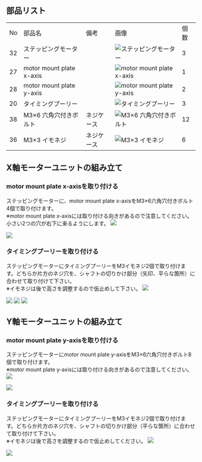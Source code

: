 ## 部品リスト
<table class="packing-list">
<tbody>
<tr>
<td>No</td>
<td>部品名</td>
<td>備考</td>
<td class="packing-img">画像</td>
<td>個数</td>
</tr>
<tr>
<td>32</td>
<td>ステッピングモーター</td>
<td></td>
<td><img src="./images/02/p1.jpg" alt="ステッピングモーター"></td>
<td>3</td>
</tr>
<tr>
<td>27</td>
<td>motor mount plate x-axis</td>
<td></td>
<td><img src="./images/02/p2.jpg" alt="motor mount plate x-axis"></td>
<td>1</td>
</tr>
<tr>
<td>28</td>
<td>motor mount plate y-axis</td>
<td></td>
<td><img src="./images/02/p3.jpg" alt="motor mount plate y-axis"></td>
<td>2</td>
</tr>
<tr>
<td>20</td>
<td>タイミングプーリー</td>
<td></td>
<td><img src="./images/02/p4.jpg" alt="タイミングプーリー"></td>
<td>3</td>
</tr>
<tr>
<td>38</td>
<td>M3&times;6 六角穴付きボルト</td>
<td>ネジケース</td>
<td><img src="./images/02/p5.jpg" alt="M3&times;6 六角穴付きボルト"></td>
<td>12</td>
</tr>
<tr>
<td>36</td>
<td>M3&times;3 イモネジ</td>
<td>ネジケース</td>
<td><img src="./images/02/p6.jpg" alt="M3&times;3 イモネジ"></td>
<td>6</td>
</tr>
</tbody>
</table>

## X軸モーターユニットの組み立て
### motor mount plate x-axisを取り付ける
ステッピングモーターに、motor mount plate x-axisをM3&times;6六角穴付きボルト4個で取り付けます。  
※motor mount plate x-axisには取り付ける向きがあるので注意してください。小さい2つの穴が右下に来るようにします。
<img src="./images/02/mini-300mm_02_01.jpg">

<img src="./images/02/mini-300mm_02_02.jpg">

### タイミングプーリーを取り付ける
ステッピングモーターにタイミングプーリーをM3イモネジ2個で取り付けます。どちらか片方のネジ穴を、シャフトの切りかけ部分（矢印、平らな箇所）に合わせて取り付けて下さい。  
※イモネジは後で高さを調整するので仮止めして下さい。
<img src="./images/02/mini-300mm_02_03.jpg">

<img src="./images/02/mini-300mm_02_10.jpg">

<img src="./images/02/mini-300mm_02_04.jpg">

<img src="./images/02/mini-300mm_02_05.jpg">

## Y軸モーターユニットの組み立て
### motor mount plate y-axisを取り付ける
ステッピングモーターにmotor mount plate y-axisをM3&times;6六角穴付きボルト8個で取り付けます。  
※motor mount plate y-axisには取り付ける向きがあるので注意してください。
<img src="./images/02/mini-300mm_02_06.jpg">

<img src="./images/02/mini-300mm_02_07.jpg">

### タイミングプーリーを取り付ける
ステッピングモーターにタイミングプーリーをM3イモネジ2個で取り付けます。どちらか片方のネジ穴を、シャフトの切りかけ部分（平らな箇所）に合わせて取り付けて下さい。    
※イモネジは後で高さを調整するので仮止めしてください。
<img src="./images/02/mini-300mm_02_09.jpg">

<img src="./images/02/mini-300mm_02_08.jpg">
